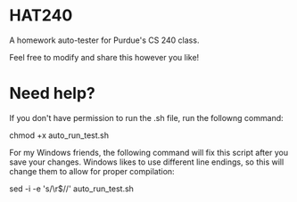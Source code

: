 # HAT240
A homework auto-tester for Purdue's CS 240 class.

Feel free to modify and share this however you like!

# Need help?
If you don't have permission to run the .sh file, run the followng command:

chmod +x auto_run_test.sh

For my Windows friends, the following command will fix this script
after you save your changes. Windows likes to use different line
endings, so this will change them to allow for proper compilation:

sed -i -e 's/\r$//' auto_run_test.sh
